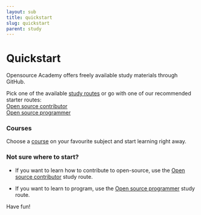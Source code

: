```yaml
---
layout: sub
title: quickstart
slug: quickstart
parent: study
---
```

# Quickstart
Opensource Academy offers freely available study materials through GitHub.

Pick one of the available [study routes](https://github.com/opensource-academy/routes) or go with one of our recommended starter routes:  
[Open source contributor](https://github.com/Opensource-Academy/routes/blob/master/contributor.md)  
[Open source programmer](https://github.com/Opensource-Academy/routes/blob/master/programmer.md)  

### Courses
Choose a [course](https://github.com/opensource-academy/courses) on your favourite subject and start learning right away.

### Not sure where to start?

- If you want to learn how to contribute to open-source, use the [Open source contributor](https://github.com/Opensource-Academy/routes/blob/master/contributor.md) study route.

- If you want to learn to program, use the [Open source programmer](https://github.com/Opensource-Academy/routes/blob/master/programmer.md) study route.

Have fun!
